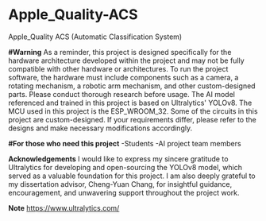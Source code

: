 # Apple_Quality-ACS
Apple_Quality ACS (Automatic Classification System)

**#Warning**
As a reminder, this project is designed specifically for the hardware architecture developed within the project and may not be fully compatible with other hardware or architectures.
To run the project software, the hardware must include components such as a camera, a rotating mechanism, a robotic arm mechanism, and other custom-designed parts. Please conduct thorough research before usage.
The AI model referenced and trained in this project is based on Ultralytics' YOLOv8.
The MCU used in this project is the ESP_WROOM_32.
Some of the circuits in this project are custom-designed. If your requirements differ, please refer to the designs and make necessary modifications accordingly.

**#For those who need this project**
-Students
-AI project team members

**Acknowledgements**
I would like to express my sincere gratitude to Ultralytics for developing and open-sourcing the YOLOv8 model, which served as a valuable foundation for this project. I am also deeply grateful to my dissertation advisor, Cheng-Yuan Chang, for  insightful guidance, encouragement, and unwavering support throughout the project work.

**Note**
https://www.ultralytics.com/
